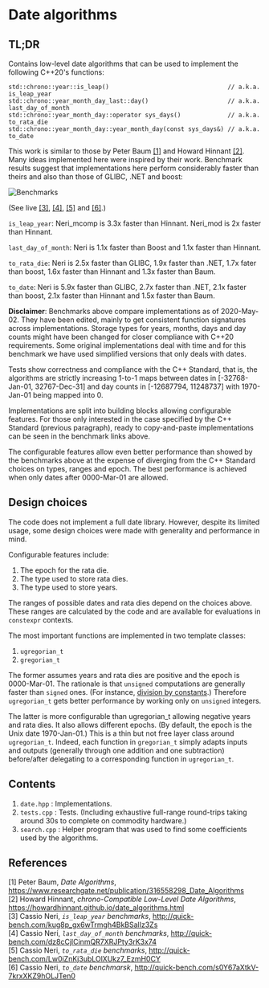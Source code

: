 # Date algorithms

## TL;DR

Contains low-level date algorithms that can be used to implement the following C++20's functions:

    std::chrono::year::is_leap()                                 // a.k.a. is_leap_year
    std::chrono::year_month_day_last::day()                      // a.k.a. last_day_of_month
    std::chrono::year_month_day::operator sys_days()             // a.k.a. to_rata_die
    std::chrono::year_month_day::year_month_day(const sys_days&) // a.k.a. to_date

This work is similar to those by Peter Baum [[1]](#baum) and Howard Hinnant [[2]](#hinnant).
Many ideas implemented here were inspired by their work. Benchmark results suggest that
implementations here perform considerably faster than theirs and also than those of GLIBC, .NET and
boost:

![Benchmarks](https://github.com/cassioneri/dates/blob/master/benchmarks/benchmarks.png)

(See live [[3]](http://quick-bench.com/kug8p_gx6wTrmgh4BkBSalIz3Zs),
[[4]](http://quick-bench.com/dz8cCjlCinmQR7XRJPty3rK3x74),
[[5]](http://quick-bench.com/Lw0iZnKj3ubLOlXUkz7_EzmH0CY) and
[[6]](http://quick-bench.com/s0Y67aXtkV-7krxXKZ9hOLJTen0).)

`is_leap_year`: Neri_mcomp is 3.3x faster than Hinnant. Neri_mod is 2x faster than Hinnant.

`last_day_of_month`: Neri is 1.1x faster than Boost and 1.1x faster than Hinnant.

`to_rata_die`: Neri is 2.5x faster than GLIBC, 1.9x faster than .NET, 1.7x fater than boost, 1.6x
faster than Hinnant and 1.3x faster than Baum.

`to_date`: Neri is 5.9x faster than GLIBC, 2.7x faster than .NET, 2.1x faster than boost, 2.1x
faster than Hinnant and 1.5x faster than Baum.

**Disclaimer**: Benchmarks above compare implementations as of 2020-May-02. They have been edited,
mainly to get consistent function signatures across implementations. Storage types for years,
months, days and day counts might have been changed for closer compliance with C++20 requirements.
Some original implementations deal with time and for this benchmark we have used simplified versions
that only deals with dates.

Tests show correctness and compliance with the C++ Standard, that is, the algorithms are strictly
increasing 1-to-1 maps between dates in [-32768-Jan-01, 32767-Dec-31] and day counts in [-12687794,
11248737] with 1970-Jan-01 being mapped into 0.

Implementations are split into building blocks allowing configurable features. For those only
interested in the case specified by the C++ Standard (previous paragraph), ready to copy-and-paste
implementations can be seen in the benchmark links above.

The configurable features allow even better performance than showed by the benchmarks above at the
expense of diverging from the C++ Standard choices on types, ranges and epoch. The best performance
is achieved when only dates after 0000-Mar-01 are allowed.

## Design choices

The code does not implement a full date library. However, despite its limited usage, some design
choices were made with generality and performance in mind.

Configurable features include:

1. The epoch for the rata die.
2. The type used to store rata dies.
3. The type used to store years.

The ranges of possible dates and rata dies depend on the choices above. These ranges are calculated
by the code and are available for evaluations in `constexpr` contexts.

The most important functions are implemented in two template classes:

1. `ugregorian_t`
2. `gregorian_t`

The former assumes years and rata dies are positive and the epoch is 0000-Mar-01. The rationale is
that `unsigned` computations are generally faster than `signed` ones. (For instance, [division by
constants](https://godbolt.org/z/4JxB4J).) Therefore `ugregorian_t` gets better performance by
working only on `unsigned` integers.

The latter is more configurable than ugregorian_t allowing negative years and rata dies. It also
allows different epochs. (By default, the epoch is the Unix date 1970-Jan-01.) This is a thin but
not free layer class around `ugregorian_t`. Indeed, each function in `gregorian_t` simply adapts
inputs and outputs (generally through one addition and one subtraction) before/after delegating to a
corresponding function in `ugregorian_t`.

## Contents

1. `date.hpp`   : Implementations.
2. `tests.cpp`  : Tests. (Including exhaustive full-range round-trips taking around 30s to complete
on commodity hardware.)
3. `search.cpp` : Helper program that was used to find some coefficients used by the algorithms.

## References

[1] <span id="baum"> Peter Baum, *Date Algorithms*,
  https://www.researchgate.net/publication/316558298_Date_Algorithms <br>
[2] <span id="hinnant"> Howard Hinnant, *chrono-Compatible Low-Level Date Algorithms*,
  https://howardhinnant.github.io/date_algorithms.html <br>
[3] <span id="is_leap_year"> Cassio Neri, *`is_leap_year` benchmarks*,
  http://quick-bench.com/kug8p_gx6wTrmgh4BkBSalIz3Zs <br>
[4] <span id="last_day_of_month"> Cassio Neri, *`last_day_of_month` benchmarks*,
  http://quick-bench.com/dz8cCjlCinmQR7XRJPty3rK3x74 <br>
[5] <span id="to_rata_die"> Cassio Neri, *`to_rata_die` benchmarks*,
  http://quick-bench.com/Lw0iZnKj3ubLOlXUkz7_EzmH0CY <br>
[6] <span id="to_date"> Cassio Neri, *`to_date` benchmarsk*,
  http://quick-bench.com/s0Y67aXtkV-7krxXKZ9hOLJTen0 <br>

